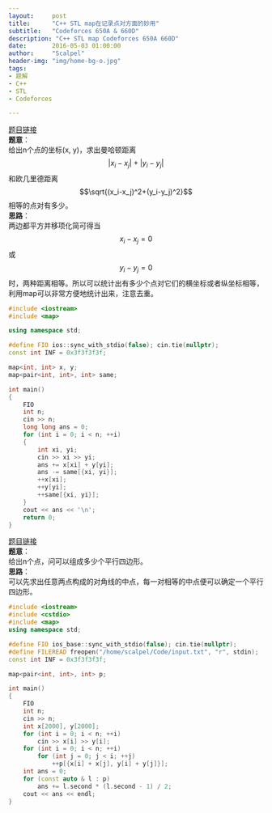 ```yaml
---
layout:     post
title:      "C++ STL map在记录点对方面的妙用"
subtitle:   "Codeforces 650A & 660D"
description: "C++ STL map Codeforces 650A 660D"
date:       2016-05-03 01:00:00
author:     "Scalpel"
header-img: "img/home-bg-o.jpg"
tags:
- 题解
- C++
- STL
- Codeforces

---
```

[题目链接](http://codeforces.com/problemset/problem/650/A)  
**题意**：  
给出n个点的坐标(x, y)，求出曼哈顿距离 $$\left|x_i-x_j\right|+\left|y_i-y_j\right|$$ 和欧几里德距离 $$\sqrt{(x_i-x_j)^2+(y_i-y_j)^2}$$ 相等的点对有多少。    
**思路**：  
两边都平方并移项化简可得当$$x_i-x_j=0$$或$$y_i-y_j=0$$时，两种距离相等。所以可以统计出有多少个点对它们的横坐标或者纵坐标相等，利用map可以非常方便地统计出来，注意去重。

~~~cpp
#include <iostream>
#include <map>

using namespace std;

#define FIO ios::sync_with_stdio(false); cin.tie(nullptr);
const int INF = 0x3f3f3f3f;

map<int, int> x, y;
map<pair<int, int>, int> same;

int main() 
{
    FIO
    int n;
    cin >> n;
    long long ans = 0;
    for (int i = 0; i < n; ++i)
    {
        int xi, yi;
        cin >> xi >> yi;
        ans += x[xi] + y[yi];
        ans -= same[{xi, yi}];
        ++x[xi];
        ++y[yi];
        ++same[{xi, yi}];
    }
    cout << ans << '\n';
    return 0;
}
~~~

[题目链接](http://codeforces.com/problemset/problem/660/D)  
**题意**：  
给出n个点，问可以组成多少个平行四边形。    
**思路**：  
可以先求出任意两点构成的对角线的中点，每一对相等的中点便可以确定一个平行四边形。

~~~cpp
#include <iostream>
#include <cstdio>
#include <map>
using namespace std;

#define FIO ios_base::sync_with_stdio(false); cin.tie(nullptr);
#define FILEREAD freopen("/home/scalpel/Code/input.txt", "r", stdin);
const int INF = 0x3f3f3f3f;

map<pair<int, int>, int> p;

int main()
{
    FIO
    int n;
    cin >> n;
    int x[2000], y[2000];
    for (int i = 0; i < n; ++i)
        cin >> x[i] >> y[i];
    for (int i = 0; i < n; ++i)
        for (int j = 0; j < i; ++j)
            ++p[{x[i] + x[j], y[i] + y[j]}];
    int ans = 0;
    for (const auto & l : p)
        ans += l.second * (l.second - 1) / 2;
    cout << ans << endl;
}
~~~

